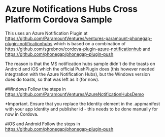# Azure Notifications Hubs Cross Platform Cordova Sample

This uses an Azure Notification Plugin at https://github.com/ParamountVentures/ventures-paramount-phonegap-plugin-notificationhubs which is based on a combination of https://github.com/sgrebnov/cordova-plugin-azure-notificationhub and https://github.com/phonegap/phonegap-plugin-push

The reason is that the MS notification hubs sample didn't do the toasts on Android and iOS which the official PushPlugin does (this however needed integtration with the Azure Notification Hubs), but the Windows version does do toasts, so that was left as it (for now).

#Windows
Follow the steps in https://github.com/ParamountVentures/AzureNotificationHubsDemo

*Important. Ensure that you replace the Identity element in the .appmanifest with your app identity and publisher id - this needs to be done manually for now in Cordova.

#iOS and Android
Follow the steps in https://github.com/phonegap/phonegap-plugin-push
